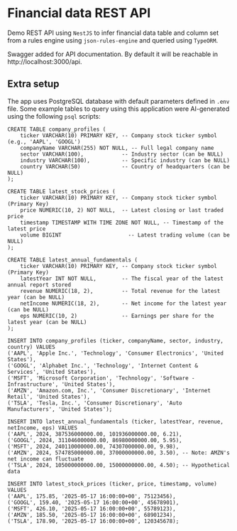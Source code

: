 # Financial data REST API

Demo REST API using `NestJS` to infer financial data table and column set from a rules engine using `json-rules-engine` and queried using `TypeORM`.

Swagger added for API documentation. By default it will be reachable in http://localhost:3000/api.

## Extra setup

The app uses PostgreSQL database with default parameters defined in `.env` file.
Some example tables to query using this application were AI-generated using the following `psql` scripts:

```psql
CREATE TABLE company_profiles (
    ticker VARCHAR(10) PRIMARY KEY, -- Company stock ticker symbol (e.g., 'AAPL', 'GOOGL')
    companyName VARCHAR(255) NOT NULL, -- Full legal company name
    sector VARCHAR(100),            -- Industry sector (can be NULL)
    industry VARCHAR(100),          -- Specific industry (can be NULL)
    country VARCHAR(50)             -- Country of headquarters (can be NULL)
);

CREATE TABLE latest_stock_prices (
    ticker VARCHAR(10) PRIMARY KEY, -- Company stock ticker symbol (Primary Key)
    price NUMERIC(10, 2) NOT NULL,  -- Latest closing or last traded price
    timestamp TIMESTAMP WITH TIME ZONE NOT NULL, -- Timestamp of the latest price
    volume BIGINT                     -- Latest trading volume (can be NULL)
);

CREATE TABLE latest_annual_fundamentals (
    ticker VARCHAR(10) PRIMARY KEY, -- Company stock ticker symbol (Primary Key)
    latestYear INT NOT NULL,        -- The fiscal year of the latest annual report stored
    revenue NUMERIC(18, 2),         -- Total revenue for the latest year (can be NULL)
    netIncome NUMERIC(18, 2),       -- Net income for the latest year (can be NULL)
    eps NUMERIC(10, 2)              -- Earnings per share for the latest year (can be NULL)
);

INSERT INTO company_profiles (ticker, companyName, sector, industry, country) VALUES
('AAPL', 'Apple Inc.', 'Technology', 'Consumer Electronics', 'United States'),
('GOOGL', 'Alphabet Inc.', 'Technology', 'Internet Content & Services', 'United States'),
('MSFT', 'Microsoft Corporation', 'Technology', 'Software - Infrastructure', 'United States'),
('AMZN', 'Amazon.com, Inc.', 'Consumer Discretionary', 'Internet Retail', 'United States'),
('TSLA', 'Tesla, Inc.', 'Consumer Discretionary', 'Auto Manufacturers', 'United States');

INSERT INTO latest_annual_fundamentals (ticker, latestYear, revenue, netIncome, eps) VALUES
('AAPL', 2024, 387536000000.00, 101936000000.00, 6.21),
('GOOGL', 2024, 311046000000.00, 86980000000.00, 5.95),
('MSFT', 2024, 240110000000.00, 74307000000.00, 9.98),
('AMZN', 2024, 574785000000.00, 37000000000.00, 3.50), -- Note: AMZN's net income can fluctuate
('TSLA', 2024, 105000000000.00, 15000000000.00, 4.50); -- Hypothetical data

INSERT INTO latest_stock_prices (ticker, price, timestamp, volume) VALUES
('AAPL', 175.85, '2025-05-17 16:00:00+00', 75123456),
('GOOGL', 159.40, '2025-05-17 16:00:00+00', 45678901),
('MSFT', 426.10, '2025-05-17 16:00:00+00', 55789123),
('AMZN', 185.50, '2025-05-17 16:00:00+00', 68901234),
('TSLA', 178.90, '2025-05-17 16:00:00+00', 120345678);
```
